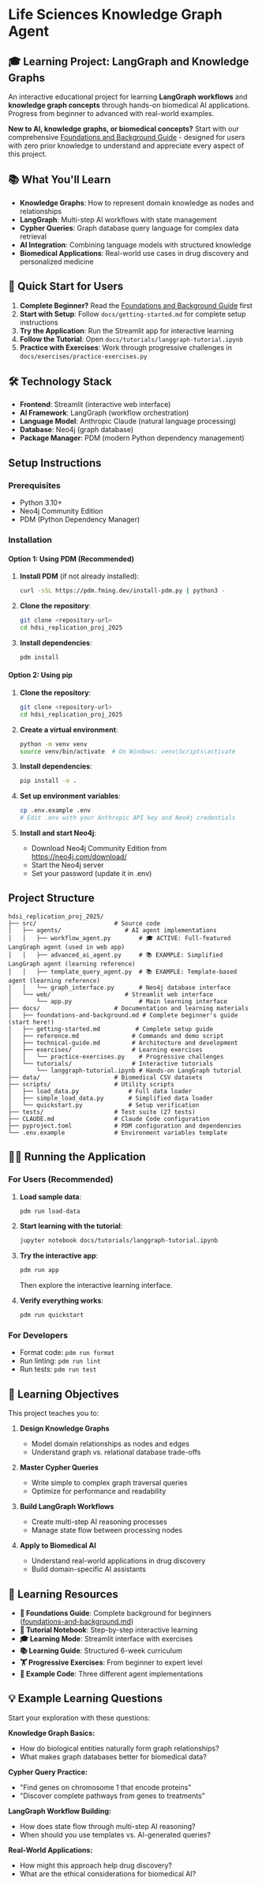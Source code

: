 # Life Sciences Knowledge Graph Agent

## 🎓 Learning Project: LangGraph and Knowledge Graphs

An interactive educational project for learning **LangGraph workflows** and **knowledge graph concepts** through hands-on biomedical AI applications. Progress from beginner to advanced with real-world examples.

**New to AI, knowledge graphs, or biomedical concepts?** Start with our comprehensive [Foundations and Background Guide](docs/foundations-and-background.md) - designed for users with zero prior knowledge to understand and appreciate every aspect of this project.

## 📚 What You'll Learn

- **Knowledge Graphs**: How to represent domain knowledge as nodes and relationships
- **LangGraph**: Multi-step AI workflows with state management  
- **Cypher Queries**: Graph database query language for complex data retrieval
- **AI Integration**: Combining language models with structured knowledge
- **Biomedical Applications**: Real-world use cases in drug discovery and personalized medicine

## 🚀 Quick Start for Users

1. **Complete Beginner?** Read the [Foundations and Background Guide](docs/foundations-and-background.md) first
2. **Start with Setup**: Follow `docs/getting-started.md` for complete setup instructions
3. **Try the Application**: Run the Streamlit app for interactive learning
4. **Follow the Tutorial**: Open `docs/tutorials/langgraph-tutorial.ipynb`
5. **Practice with Exercises**: Work through progressive challenges in `docs/exercises/practice-exercises.py`

## 🛠️ Technology Stack

- **Frontend**: Streamlit (interactive web interface)
- **AI Framework**: LangGraph (workflow orchestration)
- **Language Model**: Anthropic Claude (natural language processing)
- **Database**: Neo4j (graph database)
- **Package Manager**: PDM (modern Python dependency management)

## Setup Instructions

### Prerequisites

- Python 3.10+
- Neo4j Community Edition
- PDM (Python Dependency Manager)

### Installation

#### Option 1: Using PDM (Recommended)

1. **Install PDM** (if not already installed):
   ```bash
   curl -sSL https://pdm.fming.dev/install-pdm.py | python3 -
   ```

2. **Clone the repository**:
   ```bash
   git clone <repository-url>
   cd hdsi_replication_proj_2025
   ```

3. **Install dependencies**:
   ```bash
   pdm install
   ```

#### Option 2: Using pip

1. **Clone the repository**:
   ```bash
   git clone <repository-url>
   cd hdsi_replication_proj_2025
   ```

2. **Create a virtual environment**:
   ```bash
   python -m venv venv
   source venv/bin/activate  # On Windows: venv\Scripts\activate
   ```

3. **Install dependencies**:
   ```bash
   pip install -e .
   ```

4. **Set up environment variables**:
   ```bash
   cp .env.example .env
   # Edit .env with your Anthropic API key and Neo4j credentials
   ```

5. **Install and start Neo4j**:
   - Download Neo4j Community Edition from https://neo4j.com/download/
   - Start the Neo4j server
   - Set your password (update it in .env)

## Project Structure

```
hdsi_replication_proj_2025/
├── src/                      # Source code
│   ├── agents/                  # AI agent implementations
│   │   ├── workflow_agent.py        # 🎓 ACTIVE: Full-featured LangGraph agent (used in web app)
│   │   ├── advanced_ai_agent.py     # 📚 EXAMPLE: Simplified LangGraph agent (learning reference)
│   │   ├── template_query_agent.py  # 📚 EXAMPLE: Template-based agent (learning reference)
│   │   └── graph_interface.py       # Neo4j database interface
│   └── web/                     # Streamlit web interface
│       └── app.py                   # Main learning interface
├── docs/                     # Documentation and learning materials
│   ├── foundations-and-background.md # Complete beginner's guide (start here!)
│   ├── getting-started.md          # Complete setup guide
│   ├── reference.md               # Commands and demo script
│   ├── technical-guide.md         # Architecture and development
│   ├── exercises/                 # Learning exercises
│   │   └── practice-exercises.py    # Progressive challenges
│   └── tutorials/                 # Interactive tutorials
│       └── langgraph-tutorial.ipynb # Hands-on LangGraph tutorial
├── data/                     # Biomedical CSV datasets
├── scripts/                  # Utility scripts
│   ├── load_data.py              # Full data loader
│   ├── simple_load_data.py       # Simplified data loader
│   └── quickstart.py             # Setup verification
├── tests/                    # Test suite (27 tests)
├── CLAUDE.md                 # Claude Code configuration
├── pyproject.toml            # PDM configuration and dependencies
└── .env.example              # Environment variables template
```

## 🏃‍♂️ Running the Application

### For Users (Recommended)
1. **Load sample data**:
   ```bash
   pdm run load-data
   ```

2. **Start learning with the tutorial**:
   ```bash
   jupyter notebook docs/tutorials/langgraph-tutorial.ipynb
   ```

3. **Try the interactive app**:
   ```bash
   pdm run app
   ```
   Then explore the interactive learning interface.

4. **Verify everything works**:
   ```bash
   pdm run quickstart
   ```

### For Developers
- Format code: `pdm run format`
- Run linting: `pdm run lint`
- Run tests: `pdm run test`

## 🎯 Learning Objectives

This project teaches you to:

1. **Design Knowledge Graphs**
   - Model domain relationships as nodes and edges
   - Understand graph vs. relational database trade-offs

2. **Master Cypher Queries**
   - Write simple to complex graph traversal queries
   - Optimize for performance and readability

3. **Build LangGraph Workflows**
   - Create multi-step AI reasoning processes
   - Manage state flow between processing nodes

4. **Apply to Biomedical AI**
   - Understand real-world applications in drug discovery
   - Build domain-specific AI assistants

## 📖 Learning Resources

- **📖 Foundations Guide**: Complete background for beginners ([foundations-and-background.md](docs/foundations-and-background.md))
- **📔 Tutorial Notebook**: Step-by-step interactive learning
- **🎓 Learning Mode**: Streamlit interface with exercises
- **📚 Learning Guide**: Structured 6-week curriculum
- **🏋️ Progressive Exercises**: From beginner to expert level
- **🔧 Example Code**: Three different agent implementations

## 💡 Example Learning Questions

Start your exploration with these questions:

**Knowledge Graph Basics:**
- How do biological entities naturally form graph relationships?
- What makes graph databases better for biomedical data?

**Cypher Query Practice:**
- "Find genes on chromosome 1 that encode proteins"
- "Discover complete pathways from genes to treatments"

**LangGraph Workflow Building:**
- How does state flow through multi-step AI reasoning?
- When should you use templates vs. AI-generated queries?

**Real-World Applications:**
- How might this approach help drug discovery?
- What are the ethical considerations for biomedical AI?


